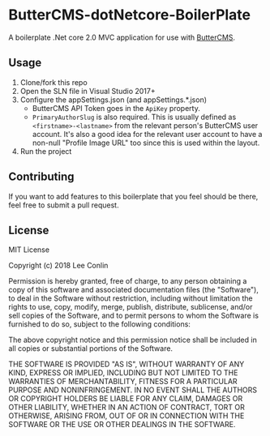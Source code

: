 # ButterCMS-dotNetcore-BoilerPlate
A boilerplate .Net core 2.0 MVC application for use with [ButterCMS](https://buttercms.com).

## Usage

1. Clone/fork this repo
2. Open the SLN file in Visual Studio 2017+
3. Configure the appSettings.json (and appSettings.*.json)
    - ButterCMS API Token goes in the `ApiKey` property.
    - `PrimaryAuthorSlug` is also required. This is usually defined as `<firstname>-<lastname>` from the relevant person's ButterCMS user account. It's also a good idea for the relevant user account to have a non-null "Profile Image URL" too since this is used within the layout.
4. Run the project

## Contributing

If you want to add features to this boilerplate that you feel should be there, feel free to submit a pull request.

## License

MIT License

Copyright (c) 2018 Lee Conlin

Permission is hereby granted, free of charge, to any person obtaining a copy
of this software and associated documentation files (the "Software"), to deal
in the Software without restriction, including without limitation the rights
to use, copy, modify, merge, publish, distribute, sublicense, and/or sell
copies of the Software, and to permit persons to whom the Software is
furnished to do so, subject to the following conditions:

The above copyright notice and this permission notice shall be included in all
copies or substantial portions of the Software.

THE SOFTWARE IS PROVIDED "AS IS", WITHOUT WARRANTY OF ANY KIND, EXPRESS OR
IMPLIED, INCLUDING BUT NOT LIMITED TO THE WARRANTIES OF MERCHANTABILITY,
FITNESS FOR A PARTICULAR PURPOSE AND NONINFRINGEMENT. IN NO EVENT SHALL THE
AUTHORS OR COPYRIGHT HOLDERS BE LIABLE FOR ANY CLAIM, DAMAGES OR OTHER
LIABILITY, WHETHER IN AN ACTION OF CONTRACT, TORT OR OTHERWISE, ARISING FROM,
OUT OF OR IN CONNECTION WITH THE SOFTWARE OR THE USE OR OTHER DEALINGS IN THE
SOFTWARE.